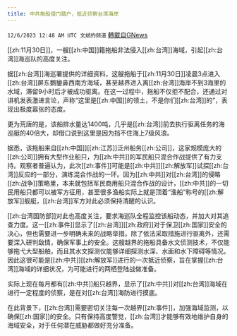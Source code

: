 ```yaml
---
title: 中共拖船侵门踏户，抵近侦察台湾海岸
---
```

`12/6/2023 12:48 AM UTC 文斌的频道` [轉載自GNews](https://gnews.org/articles/2075714)

[[zh:11月30日]]，一艘[[zh:中国]]籍拖船非法侵入[[zh:台湾]]海域，引起[[zh:台湾]]海巡队的高度关注。

据[[zh:台湾]]海巡署提供的详细资料，这艘拖船于[[zh:11月30日]]凌晨3点进入[[zh:台湾]]屏东鵝鑾鼻西南方海域，甚至越界进入离[[zh:台湾]]海岸不到3海里的水域，滞留9小时后才被成功驱离。在这一过程中，拖船不仅拒不配合，还通过对讲机发表激进言论，声称“这里是[[zh:中国]]的领土，不是你们[[zh:台湾]]的”，表现出极度嚣张的态度。

更为荒唐的是，该船排水量达1400吨，几乎是[[zh:台湾]]前去执行驱离任务的海巡艇的40倍大，却借口说到这里是因为挡不住海上7级风浪。

据悉，该拖船来自[[zh:中国]][[zh:江苏]]泛州船务[[zh:公司]]，这家规模庞大的[[zh:公司]]拥有大型作业船只，为[[zh:中共]]的军民船只混合作战提供了有力支持。观察者普遍认为，此次[[zh:事件]]可能是[[zh:中共]][[zh:解放军]]试探[[zh:台湾]]反应的一部分，演练混合作战的一环。因为[[zh:中共]]对[[zh:台湾]]的侵略[[zh:战争]]策略里，本来就包括军民商用船只混合作战的设计，[[zh:中共]]的一切民用船只都可以被军方征用，甚至很多渔船实际上就是顶着“渔船”称号的[[zh:解放军]]舰艇，[[zh:台湾]]军方对此必须保持清醒的认识。

[[zh:台湾国防部]]对此也高度关注，要求海巡队全程监控该船动态，并加大对其追查力度。这一[[zh:事件]]显示了[[zh:台湾]][[zh:政府]]对于保卫[[zh:国家]]安全的决心，但也需要进一步明确未来的战略举措。除了依法采取措施进行驱离外，还需要深入研判敌情，确保军事上的安全。这艘越界的拖船具备水文侦测技术，不仅能够拖弋大型船舶，而且其水文探测仪能够详细探测水深、水面和水下障碍等情况。因此这很可能是[[zh:中共]][[zh:解放军]]进行的一次抵近侦察，旨在掌握[[zh:台湾]]海域的详细状况，为可能进行的两栖登陆战做准备。

实际上现在每月都有[[zh:中共]]船只越界，显示了[[zh:中共]]对[[zh:台湾]]海域在进行一定程度的侦察，是在对[[zh:台湾]]海防进行摸底。

在此背景下，[[zh:台湾]]需要密切关注每一次越界[[zh:事件]]，加强海域监测，以确保[[zh:国家]]的安全。只有保持高度警觉，[[zh:台湾]]才能够有效地维护自身的海域安全，对于任何潜在威胁都做好充分准备。
